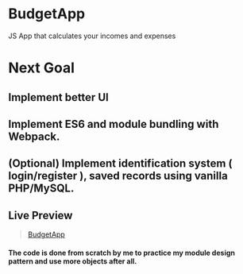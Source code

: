 # BudgetApp
JS App that calculates your incomes and expenses

# Next Goal
## Implement better UI 
## Implement ES6 and module bundling with Webpack.
## (Optional) Implement identification system ( login/register ), saved records using vanilla PHP/MySQL.

## Live Preview
> [BudgetApp](https://budget-js-app.netlify.com/)

#### The code is done from scratch by me to practice my module design pattern and use more objects after all. 



